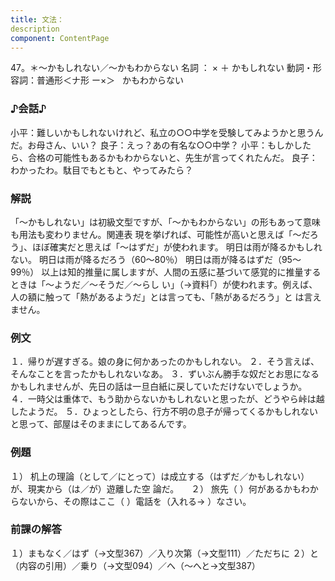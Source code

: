 ```yaml
---
title: 文法：
description
component: ContentPage
---
```



47。＊～かもしれない／～かもわからない
名詞 ： × ＋ かもしれない
動詞・形容詞：普通形＜ナ形 ー×＞   かもわからない
### ♪会話♪
小平：難しいかもしれないけれど、私立の○○中学を受験してみようかと思うんだ。お母さん、いい？ 良子：えっ？あの有名な○○中学？ 小平：もしかしたら、合格の可能性もあるかもわからないと、先生が言ってくれたんだ。 良子：わかったわ。駄目でもともと、やってみたら？
### 解説
「～かもしれない」は初級文型ですが、「～かもわからない」の形もあって意味も用法も変わりません。関連表 現を挙げれば、可能性が高いと思えば「～だろう」、ほぼ確実だと思えば「～はずだ」が使われます。
明日は雨が降るかもしれない。 明日は雨が降るだろう（60～80％）
明日は雨が降るはずだ（95～99％）
以上は知的推量に属しますが、人間の五感に基づいて感覚的に推量するときは「～ようだ／～そうだ／～らし い」（→資料｢）が使われます。例えば、人の額に触って「熱があるようだ」とは言っても、「熱があるだろう」と は言えません。
### 例文
１．帰りが遅すぎる。娘の身に何かあったのかもしれない。
２．そう言えば、そんなことを言ったかもしれないなあ。
３．ずいぶん勝手な奴だとお思になるかもしれませんが、先日の話は一旦白紙に戻していただけないでしょうか。
４．一時父は重体で、もう助からないかもしれないと思ったが、どうやら峠は越したようだ。
５．ひょっとしたら、行方不明の息子が帰ってくるかもしれないと思って、部屋はそのままにしてあるんです。
### 例題
１） 机上の理論（として／にとって）は成立する（はずだ／かもしれない）が、現実から（は／が）遊離した空
論だ。    
２） 旅先（ ）何があるかもわからないから、その際はここ（ ）電話を（入れる→ ）なさい。
### 前課の解答
１）まもなく／はず（→文型367）／入り次第（→文型111）／ただちに
２）と（内容の引用）／乗り（→文型094）／へ（～へと→文型387）
